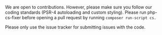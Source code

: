 We are open to contributions. However, please make sure you follow our coding standards (PSR-4 autoloading and custom styling). Please run php-cs-fixer before opening a pull request by running ``composer run-script cs.``

Please only use the issue tracker for submitting issues with the code.
